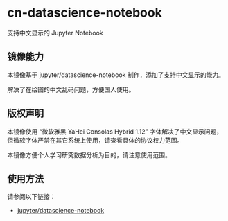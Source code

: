 # cn-datascience-notebook

支持中文显示的 Jupyter Notebook

## 镜像能力

本镜像基于 jupyter/datascience-notebook 制作，添加了支持中文显示的能力。

解决了在绘图的中文乱码问题，方便国人使用。

## 版权声明

本镜像使用 “微软雅黑 YaHei Consolas Hybrid 1.12” 字体解决了中文显示问题，但微软字体严禁在其它系统上使用，请查看具体的协议权力范围。

本镜像方便个人学习研究数据分析为目的，请注意使用范围。

## 使用方法

请参阅以下链接：
- [jupyter/datascience-notebook](https://hub.docker.com/r/jupyter/datascience-notebook)